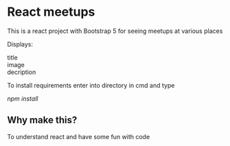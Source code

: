 # React meetups
This is a react project with Bootstrap 5 for seeing meetups at various places
<p>Displays:</p>
title<br>image</br>decription
<p>To install requirements enter into directory in cmd and type</p>
<p><i>npm install</i></p>
<h2>Why make this?</h2>
<p>To understand react and have some fun with code</p>
